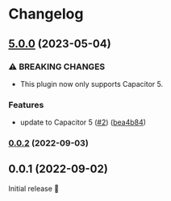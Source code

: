# Changelog

## [5.0.0](https://github.com/capawesome-team/sponsorware/compare/v0.0.2...v5.0.0) (2023-05-04)


### ⚠ BREAKING CHANGES

* This plugin now only supports Capacitor 5.

### Features

* update to Capacitor 5 ([#2](https://github.com/capawesome-team/sponsorware/issues/2)) ([bea4b84](https://github.com/capawesome-team/sponsorware/commit/bea4b849873dc94c4ecacee3649154d6aa532e41))

### [0.0.2](https://github.com/capawesome-team/sponsorware/compare/v0.0.1...v0.0.2) (2022-09-03)

## 0.0.1 (2022-09-02)

Initial release 🎉
